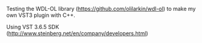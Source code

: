 Testing the WDL-OL library (https://github.com/olilarkin/wdl-ol) to make my own VST3 plugin with C++.

Using VST 3.6.5 SDK (http://www.steinberg.net/en/company/developers.html)